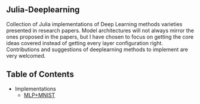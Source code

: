 ## Julia-Deeplearning

Collection of Julia implementations of Deep Learning methods varieties presented in research papers. Model architectures will not always mirror the ones proposed in the papers, but I have chosen to focus on getting the core ideas covered instead of getting every layer configuration right. Contributions and suggestions of deeplearning methods to implement are very welcomed.

## Table of Contents

- Implementations
  - [MLP+MNIST](https://github.com/tczhangzhi/Julia-Deeplearning/blob/master/MLP_and_MNIST.ipynb)

